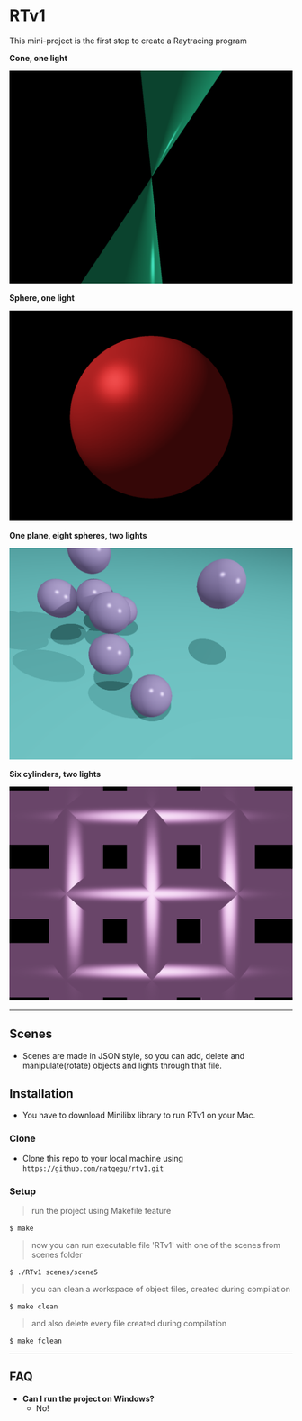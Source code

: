 # RTv1

This mini-project is the first step to create a Raytracing program

**Cone, one light**

![Screenshot](screenshots/cone.png)

**Sphere, one light**

![Screenshot](screenshots/sphere.png)

**One plane, eight spheres, two lights**

![Screenshot](screenshots/spheres.png)

**Six cylinders, two lights**

![Screenshot](screenshots/cylinders.png)

---

## Scenes

- Scenes are made in JSON style, so you can add, delete and manipulate(rotate) objects and lights through that file.

## Installation

- You have to download Minilibx library to run RTv1 on your Mac.

### Clone

- Clone this repo to your local machine using `https://github.com/natqegu/rtv1.git`

### Setup

> run the project using Makefile feature

```shell
$ make
```

> now you can run executable file 'RTv1' with one of the scenes from scenes folder

```shell
$ ./RTv1 scenes/scene5
```

> you can clean a workspace of object files, created during compilation

```shell
$ make clean
```

> and also delete every file created during compilation

```shell
$ make fclean
```

---

## FAQ

- **Can I run the project on Windows?**
    - No!